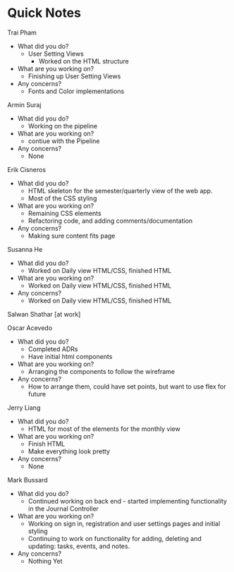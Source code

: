 # Quick Notes
Trai Pham
- What did you do?
  - User Setting Views
    - Worked on the HTML structure
- What are you working on?
  - Finishing up User Setting Views
- Any concerns?
  - Fonts and Color implementations

Armin Suraj
- What did you do?
  - Working on the pipeline
- What are you working on?
  - contiue with the Pipeline
- Any concerns?
  - None

Erik Cisneros
- What did you do?
  - HTML skeleton for the semester/quarterly view of the web app.
  - Most of the CSS styling
- What are you working on?
  - Remaining CSS elements
  - Refactoring code, and adding comments/documentation
- Any concerns?
  - Making sure content fits page

Susanna He
- What did you do?
  - Worked on Daily view HTML/CSS, finished HTML
- What are you working on?
  - Worked on Daily view HTML/CSS, finished HTML
- Any concerns?
  - Worked on Daily view HTML/CSS, finished HTML

Salwan Shathar [at work]

Oscar Acevedo
- What did you do?
  - Completed ADRs
  - Have initial html components
- What are you working on?
  - Arranging the components to follow the wireframe
- Any concerns?
  - How to arrange them, could have set points, but want to use flex for future

Jerry Liang
- What did you do?
  - HTML for most of the elements for the monthly view
- What are you working on?
  - Finish HTML
  - Make everything look pretty
- Any concerns?
  - None

Mark Bussard
- What did you do?
  - Continued working on back end - started implementing functionality in the Journal Controller
- What are you working on?
  - Working on sign in, registration and user settings pages and initial styling
  - Continuing to work on functionality for adding, deleting and updating: tasks, events, and notes.
- Any concerns?
  - Nothing Yet

